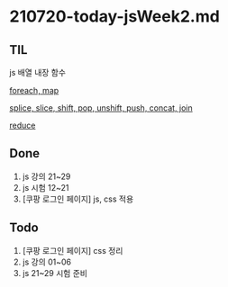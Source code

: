 # 210720-today-jsWeek2.md

## TIL

js 배열 내장 함수

[foreach, map](https://github.com/sosoYim/TIL/blob/main/js/210720-js-arFn-foreach-map.md)

[splice, slice, shift, pop, unshift, push, concat, join](https://github.com/sosoYim/TIL/blob/main/js/210720-js-arFn-manifAr.md)

[reduce](https://github.com/sosoYim/TIL/blob/main/js/210720-js-arFn-reduce.md)

## Done

1.  js 강의 21~29
2.  js 시험 12~21
3.  [쿠팡 로그인 페이지] js, css 적용

## Todo

1. [쿠팡 로그인 페이지] css 정리
2. js 강의 01~06
3. js 21~29 시험 준비
